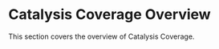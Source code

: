 # Catalysis Coverage Overview

This section covers the overview of Catalysis Coverage.

<!-- Add your content here --> 
